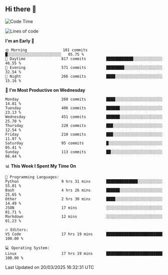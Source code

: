 ## Hi there 👋

<!--
**Wangmerlyn/Wangmerlyn** is a ✨ _special_ ✨ repository because its `README.md` (this file) appears on your GitHub profile.

Here are some ideas to get you started:

- 🔭 I’m currently working on ...
- 🌱 I’m currently learning ...
- 👯 I’m looking to collaborate on ...
- 🤔 I’m looking for help with ...
- 💬 Ask me about ...
- 📫 How to reach me: ...
- 😄 Pronouns: ...
- ⚡ Fun fact: ...
-->
<!--START_SECTION:waka-->
![Code Time](http://img.shields.io/badge/Code%20Time-100%20hrs%203%20mins-blue)

![Lines of code](https://img.shields.io/badge/From%20Hello%20World%20I%27ve%20Written-8.8%20million%20lines%20of%20code-blue)

**I'm an Early 🐤** 

```text
🌞 Morning                101 commits         █░░░░░░░░░░░░░░░░░░░░░░░░   05.75 % 
🌆 Daytime                817 commits         ████████████░░░░░░░░░░░░░   46.55 % 
🌃 Evening                571 commits         ████████░░░░░░░░░░░░░░░░░   32.54 % 
🌙 Night                  266 commits         ████░░░░░░░░░░░░░░░░░░░░░   15.16 % 
```
📅 **I'm Most Productive on Wednesday** 

```text
Monday                   260 commits         ████░░░░░░░░░░░░░░░░░░░░░   14.81 % 
Tuesday                  406 commits         ██████░░░░░░░░░░░░░░░░░░░   23.13 % 
Wednesday                451 commits         ██████░░░░░░░░░░░░░░░░░░░   25.70 % 
Thursday                 220 commits         ███░░░░░░░░░░░░░░░░░░░░░░   12.54 % 
Friday                   210 commits         ███░░░░░░░░░░░░░░░░░░░░░░   11.97 % 
Saturday                 95 commits          █░░░░░░░░░░░░░░░░░░░░░░░░   05.41 % 
Sunday                   113 commits         ██░░░░░░░░░░░░░░░░░░░░░░░   06.44 % 
```


📊 **This Week I Spent My Time On** 

```text
💬 Programming Languages: 
Python                   9 hrs 31 mins       ██████████████░░░░░░░░░░░   55.01 % 
Bash                     4 hrs 26 mins       ██████░░░░░░░░░░░░░░░░░░░   25.65 % 
Other                    2 hrs 30 mins       ████░░░░░░░░░░░░░░░░░░░░░   14.49 % 
JSON                     17 mins             ░░░░░░░░░░░░░░░░░░░░░░░░░   01.71 % 
Markdown                 12 mins             ░░░░░░░░░░░░░░░░░░░░░░░░░   01.23 % 

🔥 Editors: 
VS Code                  17 hrs 19 mins      █████████████████████████   100.00 % 

💻 Operating System: 
Linux                    17 hrs 19 mins      █████████████████████████   100.00 % 
```


 Last Updated on 20/03/2025 16:32:31 UTC
<!--END_SECTION:waka-->
